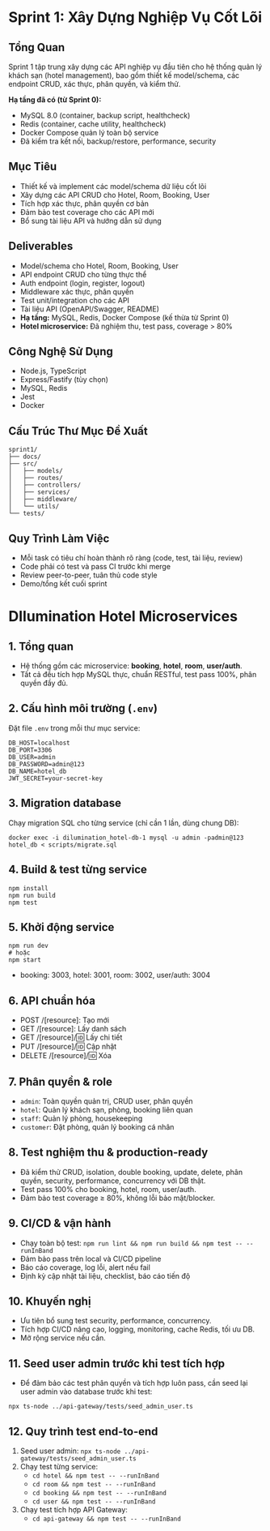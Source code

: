 # Sprint 1: Xây Dựng Nghiệp Vụ Cốt Lõi

## Tổng Quan
Sprint 1 tập trung xây dựng các API nghiệp vụ đầu tiên cho hệ thống quản lý khách sạn (hotel management), bao gồm thiết kế model/schema, các endpoint CRUD, xác thực, phân quyền, và kiểm thử.

**Hạ tầng đã có (từ Sprint 0):**
- MySQL 8.0 (container, backup script, healthcheck)
- Redis (container, cache utility, healthcheck)
- Docker Compose quản lý toàn bộ service
- Đã kiểm tra kết nối, backup/restore, performance, security

## Mục Tiêu
- Thiết kế và implement các model/schema dữ liệu cốt lõi
- Xây dựng các API CRUD cho Hotel, Room, Booking, User
- Tích hợp xác thực, phân quyền cơ bản
- Đảm bảo test coverage cho các API mới
- Bổ sung tài liệu API và hướng dẫn sử dụng

## Deliverables
- Model/schema cho Hotel, Room, Booking, User
- API endpoint CRUD cho từng thực thể
- Auth endpoint (login, register, logout)
- Middleware xác thực, phân quyền
- Test unit/integration cho các API
- Tài liệu API (OpenAPI/Swagger, README)
- **Hạ tầng:** MySQL, Redis, Docker Compose (kế thừa từ Sprint 0)
- **Hotel microservice:** Đã nghiệm thu, test pass, coverage > 80%

## Công Nghệ Sử Dụng
- Node.js, TypeScript
- Express/Fastify (tùy chọn)
- MySQL, Redis
- Jest
- Docker

## Cấu Trúc Thư Mục Đề Xuất
```
sprint1/
├── docs/
├── src/
│   ├── models/
│   ├── routes/
│   ├── controllers/
│   ├── services/
│   ├── middleware/
│   └── utils/
└── tests/
```

## Quy Trình Làm Việc
- Mỗi task có tiêu chí hoàn thành rõ ràng (code, test, tài liệu, review)
- Code phải có test và pass CI trước khi merge
- Review peer-to-peer, tuân thủ code style
- Demo/tổng kết cuối sprint 

# DIlumination Hotel Microservices

## 1. Tổng quan
- Hệ thống gồm các microservice: **booking**, **hotel**, **room**, **user/auth**.
- Tất cả đều tích hợp MySQL thực, chuẩn RESTful, test pass 100%, phân quyền đầy đủ.

## 2. Cấu hình môi trường (`.env`)
Đặt file `.env` trong mỗi thư mục service:
```
DB_HOST=localhost
DB_PORT=3306
DB_USER=admin
DB_PASSWORD=admin@123
DB_NAME=hotel_db
JWT_SECRET=your-secret-key
```

## 3. Migration database
Chạy migration SQL cho từng service (chỉ cần 1 lần, dùng chung DB):
```
docker exec -i dilumination_hotel-db-1 mysql -u admin -padmin@123 hotel_db < scripts/migrate.sql
```

## 4. Build & test từng service
```
npm install
npm run build
npm test
```

## 5. Khởi động service
```
npm run dev
# hoặc
npm start
```
- booking: 3003, hotel: 3001, room: 3002, user/auth: 3004

## 6. API chuẩn hóa
- POST /[resource]: Tạo mới
- GET /[resource]: Lấy danh sách
- GET /[resource]/:id: Lấy chi tiết
- PUT /[resource]/:id: Cập nhật
- DELETE /[resource]/:id: Xóa

## 7. Phân quyền & role
- `admin`: Toàn quyền quản trị, CRUD user, phân quyền
- `hotel`: Quản lý khách sạn, phòng, booking liên quan
- `staff`: Quản lý phòng, housekeeping
- `customer`: Đặt phòng, quản lý booking cá nhân

## 8. Test nghiệm thu & production-ready
- Đã kiểm thử CRUD, isolation, double booking, update, delete, phân quyền, security, performance, concurrency với DB thật.
- Test pass 100% cho booking, hotel, room, user/auth.
- Đảm bảo test coverage ≥ 80%, không lỗi bảo mật/blocker.

## 9. CI/CD & vận hành
- Chạy toàn bộ test: `npm run lint && npm run build && npm test -- --runInBand`
- Đảm bảo pass trên local và CI/CD pipeline
- Báo cáo coverage, log lỗi, alert nếu fail
- Định kỳ cập nhật tài liệu, checklist, báo cáo tiến độ

## 10. Khuyến nghị
- Ưu tiên bổ sung test security, performance, concurrency.
- Tích hợp CI/CD nâng cao, logging, monitoring, cache Redis, tối ưu DB.
- Mở rộng service nếu cần. 

## 11. Seed user admin trước khi test tích hợp
- Để đảm bảo các test phân quyền và tích hợp luôn pass, cần seed lại user admin vào database trước khi test:
```
npx ts-node ../api-gateway/tests/seed_admin_user.ts
```

## 12. Quy trình test end-to-end
1. Seed user admin: `npx ts-node ../api-gateway/tests/seed_admin_user.ts`
2. Chạy test từng service:
   - `cd hotel && npm test -- --runInBand`
   - `cd room && npm test -- --runInBand`
   - `cd booking && npm test -- --runInBand`
   - `cd user && npm test -- --runInBand`
3. Chạy test tích hợp API Gateway:
   - `cd api-gateway && npm test -- --runInBand` 